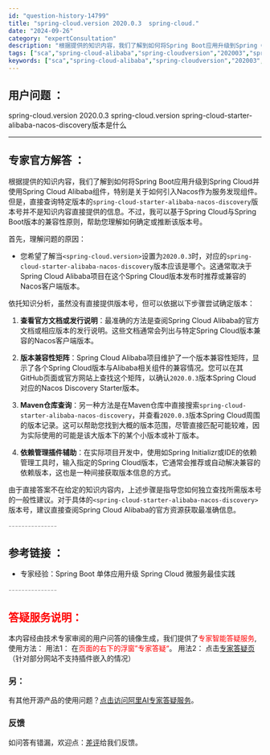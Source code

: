 ```yaml
---
id: "question-history-14799"
title: "spring-cloud.version 2020.0.3  spring-cloud."
date: "2024-09-26"
category: "expertConsultation"
description: "根据提供的知识内容，我们了解到如何将Spring Boot应用升级到Spring Cloud并使用Spring Cloud Alibaba组件，特别是关于如何引入Nacos作为服务发现组件。但是，直接查询特定版本的`spring-cloud-starter-alibaba-nacos-discove"
tags: ["sca","spring-cloud-alibaba","spring-cloudversion","202003","spring-cloud-starter-alibaba-nacos-discovery","版本"]
keywords: ["sca","spring-cloud-alibaba","spring-cloudversion","202003","spring-cloud-starter-alibaba-nacos-discovery","版本"]
---
```


## 用户问题 ： 
 spring-cloud.version 2020.0.3  spring-cloud.version  spring-cloud-starter-alibaba-nacos-discovery版本是什么  

---------------
## 专家官方解答 ：

根据提供的知识内容，我们了解到如何将Spring Boot应用升级到Spring Cloud并使用Spring Cloud Alibaba组件，特别是关于如何引入Nacos作为服务发现组件。但是，直接查询特定版本的`spring-cloud-starter-alibaba-nacos-discovery`版本号并不是知识内容直接提供的信息。不过，我可以基于Spring Cloud与Spring Boot版本的兼容性原则，帮助您理解如何确定或推断该版本号。

首先，理解问题的原因：
- 您希望了解当`<spring-cloud.version>`设置为`2020.0.3`时，对应的`spring-cloud-starter-alibaba-nacos-discovery`版本应该是哪个。这通常取决于Spring Cloud Alibaba项目在这个Spring Cloud版本发布时推荐或兼容的Nacos客户端版本。

依托知识分析，虽然没有直接提供版本号，但可以依据以下步骤尝试确定版本：

1. **查看官方文档或发行说明**：最准确的方法是查阅Spring Cloud Alibaba的官方文档或相应版本的发行说明。这些文档通常会列出与特定Spring Cloud版本兼容的Nacos客户端版本。

2. **版本兼容性矩阵**：Spring Cloud Alibaba项目维护了一个版本兼容性矩阵，显示了各个Spring Cloud版本与Alibaba相关组件的兼容情况。您可以在其GitHub页面或官方网站上查找这个矩阵，以确认`2020.0.3`版本Spring Cloud对应的Nacos Discovery Starter版本。

3. **Maven仓库查询**：另一种方法是在Maven仓库中直接搜索`spring-cloud-starter-alibaba-nacos-discovery`，并查看`2020.0.3`版本Spring Cloud周围的版本记录。这可以帮助您找到大概的版本范围，尽管直接匹配可能较难，因为实际使用的可能是该大版本下的某个小版本或补丁版本。

4. **依赖管理插件辅助**：在实际项目开发中，使用如Spring Initializr或IDE的依赖管理工具时，输入指定的Spring Cloud版本，它通常会推荐或自动解决兼容的依赖版本，这也是一种间接获取版本信息的方式。

由于直接答案不在给定的知识内容内，上述步骤是指导您如何独立查找所需版本号的一般性建议。对于具体的`<spring-cloud-starter-alibaba-nacos-discovery>`版本号，建议直接查阅Spring Cloud Alibaba的官方资源获取最准确信息。


<font color="#949494">---------------</font> 


## 参考链接 ：

* 专家经验：Spring Boot 单体应用升级 Spring Cloud 微服务最佳实践 


 <font color="#949494">---------------</font> 
 


## <font color="#FF0000">答疑服务说明：</font> 

本内容经由技术专家审阅的用户问答的镜像生成，我们提供了<font color="#FF0000">专家智能答疑服务</font>,使用方法：
用法1： 在<font color="#FF0000">页面的右下的浮窗”专家答疑“</font>。
用法2： 点击[专家答疑页](https://answer.opensource.alibaba.com/docs/intro)（针对部分网站不支持插件嵌入的情况）
### 另：


有其他开源产品的使用问题？[点击访问阿里AI专家答疑服务](https://answer.opensource.alibaba.com/docs/intro)。
### 反馈
如问答有错漏，欢迎点：[差评](https://ai.nacos.io/user/feedbackByEnhancerGradePOJOID?enhancerGradePOJOId=17088)给我们反馈。
